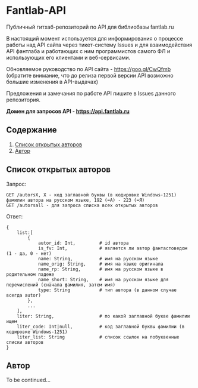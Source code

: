 # Fantlab-API

Публичный гитхаб-репозиторий по API для библиобазы fantlab.ru

В настоящий момент используется для информирования о процессе работы над API сайта через тикет-систему Issues и для взаимодействия API фантлаба и работающих с ним программистов самого ФЛ и использующих его  клиентами и веб-сервисами.

Обновляемое руководство по API сайта - https://goo.gl/CwQfmb  
(обратите внимание, что до релиза первой версии API возможно большие изменения в API-выдачах)

Предложения и замечания по работе API пишите в Issues данного репозитория.

**Домен для запросов API - https://api.fantlab.ru**

## Содержание
1. [Список открытых авторов](#Список-открытых-авторов)
2. [Автор](#Автор)

## Список открытых авторов
Запрос:
```
GET /autorsX, X - код заглавной буквы (в кодировке Windows-1251) фамилии автора на русском языке, 192 (=А) - 223 (=Я)
GET /autorsall - для запроса списка всех открытых авторов
```
Ответ:
```
{
    list:[
        {
            autor_id: Int,         # id автора
            is_fv: Int,            # является ли автор фантастоведом (1 - да, 0 - нет)
            name: String,          # имя на русском языке
            name_orig: String,     # имя на языке оригинала
            name_rp: String,       # имя на русском языке в родительном падеже
            name_short: String,    # имя на русском языке для перечислений (сначала фамилия, затем имя)
            type: String           # тип автора (в данном случае всегда autor)
        },
        ...
    ],
    liter: String,                 # по какой заглавной букве фамилии ищем
    liter_code: Int|null,          # код заглавной буквы фамилии (в кодировке Windows-1251)
    liter_list: String             # список ссылок на побуквенные списки авторов
}
```

## Автор
To be continued...
